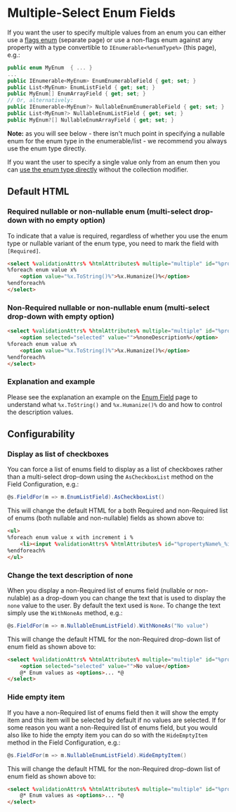 # Multiple-Select Enum Fields

If you want the user to specify multiple values from an enum you can either use a [flags enum](flags-enum.md) (separate page) or use a non-flags enum against any property with a type convertible to `IEnumerable<%enumType%>` (this page), e.g.:

```csharp
public enum MyEnum  { ... }
...
public IEnumerable<MyEnum> EnumEnumerableField { get; set; }
public List<MyEnum> EnumListField { get; set; }
public MyEnum[] EnumArrayField { get; set; }
// Or, alternatively:
public IEnumerable<MyEnum?> NullableEnumEnumerableField { get; set; }
public List<MyEnum?> NullableEnumListField { get; set; }
public MyEnum?[] NullableEnumArrayField { get; set; }
```

**Note:** as you will see below - there isn't much point in specifying a nullable enum for the enum type in the enumerable/list - we recommend you always use the enum type directly.

If you want the user to specify a single value only from an enum then you can [use the enum type directly](enum.md) without the collection modifier.

## Default HTML

### Required nullable or non-nullable enum (multi-select drop-down with no empty option)

To indicate that a value is required, regardless of whether you use the enum type or nullable variant of the enum type, you need to mark the field with `[Required]`.

```html
<select %validationAttrs% %htmlAttributes% multiple="multiple" id="%propertyName%" name="%propertyName%" required="required">
%foreach enum value x%
    <option value="%x.ToString()%">%x.Humanize()%</option>
%endforeach%
</select>
```

### Non-Required nullable or non-nullable enum (multi-select drop-down with empty option)

```html
<select %validationAttrs% %htmlAttributes% multiple="multiple" id="%propertyName%" name="%propertyName%">
    <option selected="selected" value="">%noneDescription%</option>
%foreach enum value x%
    <option value="%x.ToString()%">%x.Humanize()%</option>
%endforeach%
</select>
```

### Explanation and example

Please see the explanation an example on the [Enum Field](enum.md#explanation-and-example) page to understand what `%x.ToString()` and `%x.Humanize()%` do and how to control the description values.

## Configurability

### Display as list of checkboxes

You can force a list of enums field to display as a list of checkboxes rather than a multi-select drop-down using the `AsCheckboxList` method on the Field Configuration, e.g.:

```csharp
@s.FieldFor(m => m.EnumListField).AsCheckboxList()
```

This will change the default HTML for a both Required and non-Required list of enums (both nullable and non-nullable) fields as shown above to:

```html
<ul>
%foreach enum value x with increment i %
    <li><input %validationAttrs% %htmlAttributes% id="%propertyName%_%i%" name="%propertyName%" type="checkbox" value="%x.ToString()%" /> <label for="%propertyName%_%i%">%x.Humanize()%</label></li>
%endforeach%
</ul>
```

### Change the text description of none

When you display a non-Required list of enums field (nullable or non-nulable) as a drop-down you can change the text that is used to display the `none` value to the user. By default the text used is `None`. To change the text simply use the `WithNoneAs` method, e.g.:

```csharp
@s.FieldFor(m => m.NullableEnumListField).WithNoneAs("No value")
```

This will change the default HTML for the non-Required drop-down list of enum field as shown above to:

```html
<select %validationAttrs% %htmlAttributes% multiple="multiple" id="%propertyName%" name="%propertyName%">
    <option selected="selected" value="">No value</option>
    @* Enum values as <options>... *@
</select>
```

### Hide empty item
If you have a non-Required list of enums field then it will show the empty item and this item will be selected by default if no values are selected. If for some reason you want a non-Required list of enums field, but you would also like to hide the empty item you can do so with the `HideEmptyItem` method in the Field Configuration, e.g.:

```csharp
@s.FieldFor(m => m.NullableEnumListField).HideEmptyItem()
```

This will change the default HTML for the non-Required drop-down list of enum field as shown above to:

```html
<select %validationAttrs% %htmlAttributes% multiple="multiple" id="%propertyName%" name="%propertyName%">
    @* Enum values as <options>... *@
</select>
```
